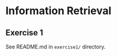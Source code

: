 Information Retrieval
=====================

Exercise 1
----------

See README.md in `exercise1/` directory.
